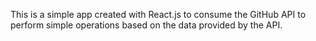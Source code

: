 This is a simple app created with React.js to consume the GitHub API to perform simple operations based on the data provided by the API.
